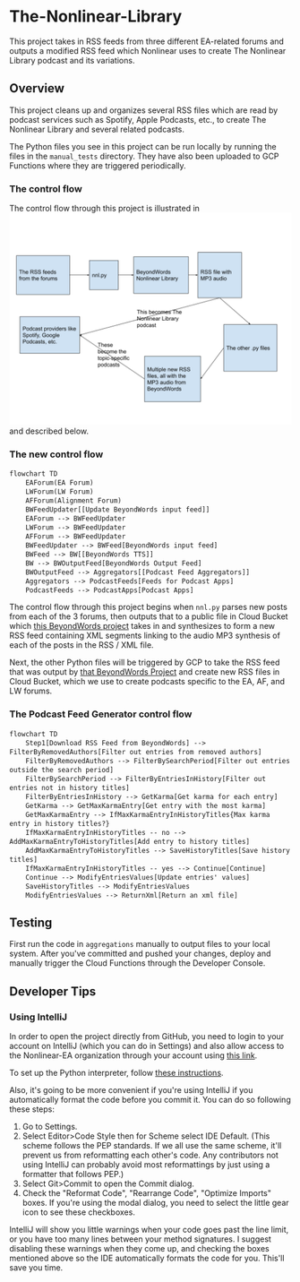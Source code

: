 # The-Nonlinear-Library

This project takes in RSS feeds from three different EA-related forums and outputs a modified RSS feed which Nonlinear
uses to create The Nonlinear Library podcast and its variations.

## Overview

This project cleans up and organizes several RSS files which are read by podcast services such as Spotify, Apple
Podcasts, etc., to create The Nonlinear Library and several related podcasts.

The Python files you see in this project can be run locally by running the files in the `manual_tests` directory. They
have also been uploaded to GCP Functions where they are triggered periodically.

### The control flow

The control flow through this project is illustrated in ![control flow](flow.svg) and described below.

### The new control flow

```mermaid
flowchart TD
    EAForum(EA Forum)
    LWForum(LW Forum)
    AFForum(Alignment Forum)
    BWFeedUpdater[[Update BeyondWords input feed]]
    EAForum --> BWFeedUpdater
    LWForum --> BWFeedUpdater
    AFForum --> BWFeedUpdater
    BWFeedUpdater --> BWFeed[BeyondWords input feed]
    BWFeed --> BW[[BeyondWords TTS]]
    BW --> BWOutputFeed[BeyondWords Output Feed]
    BWOutputFeed --> Aggregators[[Podcast Feed Aggregators]]
    Aggregators --> PodcastFeeds[Feeds for Podcast Apps]
    PodcastFeeds --> PodcastApps[Podcast Apps]

```

The control flow through this project begins when `nnl.py` parses new posts from each of the 3 forums, then outputs that
to a
public file in Cloud Bucket which
[this BeyondWords project](https://dash.beyondwords.io/dashboard/project/8692/content) takes in and synthesizes to form
a new RSS feed containing XML segments linking to the audio MP3 synthesis of each of the posts in the RSS / XML file.

Next, the other Python files will be triggered by GCP to take the RSS feed that was output
by [that BeyondWords Project](https://dash.beyondwords.io/dashboard/project/8692/content)
and create new RSS files in Cloud Bucket, which we use to create podcasts specific to the EA, AF, and LW forums.

### The Podcast Feed Generator control flow

```mermaid
flowchart TD
    Step1[Download RSS Feed from BeyondWords] --> FilterByRemovedAuthors[Filter out entries from removed authors]
    FilterByRemovedAuthors --> FilterBySearchPeriod[Filter out entries outside the search period]
    FilterBySearchPeriod --> FilterByEntriesInHistory[Filter out entries not in history titles]
    FilterByEntriesInHistory --> GetKarma[Get karma for each entry]
    GetKarma --> GetMaxKarmaEntry[Get entry with the most karma]
    GetMaxKarmaEntry --> IfMaxKarmaEntryInHistoryTitles{Max karma entry in history titles?}
    IfMaxKarmaEntryInHistoryTitles -- no --> AddMaxKarmaEntryToHistoryTitles[Add entry to history titles]
    AddMaxKarmaEntryToHistoryTitles --> SaveHistoryTitles[Save history titles]
    IfMaxKarmaEntryInHistoryTitles -- yes --> Continue[Continue]
    Continue --> ModifyEntriesValues[Update entries' values]
    SaveHistoryTitles --> ModifyEntriesValues
    ModifyEntriesValues --> ReturnXml[Return an xml file]
```

###

## Testing

First run the code in `aggregations` manually to output files to your local system. After you've committed and pushed
your changes, deploy and manually trigger the Cloud Functions through the Developer Console.

## Developer Tips

### Using IntelliJ

In order to open the project directly from GitHub, you need to login to your account on IntelliJ (which you can do in
Settings) and also allow access to the Nonlinear-EA organization through your account using
[this link](https://github.com/settings/connections/applications/58566862bd2a5ff748fb).

To set up the Python interpreter,
follow [these instructions](https://www.jetbrains.com/help/idea/creating-virtual-environment.html).

Also, it's going to be more convenient if you're using IntelliJ if you automatically format the code before you commit
it. You can do so following these steps:

1) Go to Settings.
2) Select Editor>Code Style then for Scheme select IDE Default. (This scheme follows the PEP standards. If we all use
   the same scheme, it'll prevent us from reformatting each other's code. Any contributors not using IntelliJ can
   probably avoid most reformattings by just using a formatter that follows PEP.)
3) Select Git>Commit to open the Commit dialog.
4) Check the "Reformat Code", "Rearrange Code", "Optimize Imports" boxes. If you're using the modal dialog, you need to
   select the little gear icon to see these checkboxes.

IntelliJ will show you little warnings when your code goes past the line limit, or you have too many lines between
your method signatures. I suggest disabling these warnings when they come up, and checking the boxes mentioned above so
the IDE automatically formats the code for you. This'll save you time.
